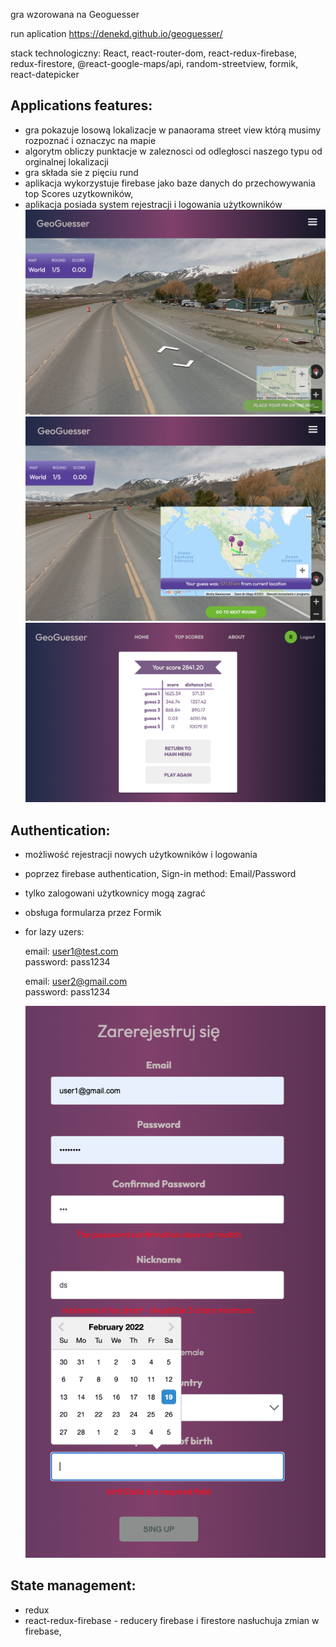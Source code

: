 gra wzorowana na Geoguesser

run aplication https://denekd.github.io/geoguesser/

stack technologiczny: React, react-router-dom, react-redux-firebase, redux-firestore, @react-google-maps/api, random-streetview, formik, react-datepicker

## Applications features:

- gra pokazuje losową lokalizacje w panaorama street view którą musimy rozpoznać i oznaczyc na mapie
- algorytm obliczy punktacje w zaleznosci od odległosci naszego typu od orginalnej lokalizacji
- gra składa sie z pięciu rund
- aplikacja wykorzystuje firebase jako baze danych do przechowywania top Scores uzytkowników,
- aplikacja posiada system rejestracji i logowania użytkowników
  ![alt text](./githubImages/1.png)
  ![alt text](./githubImages/2.png)
  ![alt text](./githubImages/3.png)

## Authentication:

- możliwość rejestracji nowych użytkowników i logowania
- poprzez firebase authentication, Sign-in method: Email/Password
- tylko zalogowani użytkownicy mogą zagrać
- obsługa formularza przez Formik
- for lazy uzers:

  email: user1@test.com  
   password: pass1234

  email: user2@gmail.com  
   password: pass1234

  ![alt text](./githubImages/4.png)

## State management:

- redux
- react-redux-firebase - reducery firebase i firestore nasłuchuja zmian w firebase,
